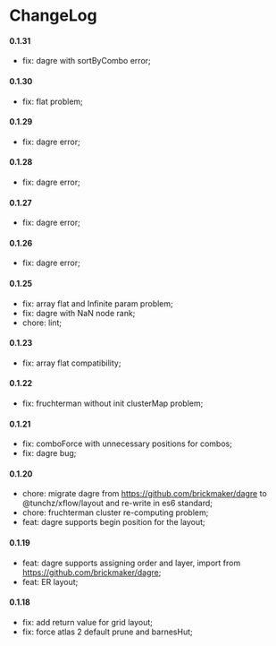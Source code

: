 # ChangeLog

#### 0.1.31

- fix: dagre with sortByCombo error;

#### 0.1.30

- fix: flat problem;

#### 0.1.29

- fix: dagre error;

#### 0.1.28

- fix: dagre error;

#### 0.1.27

- fix: dagre error;

#### 0.1.26

- fix: dagre error;

#### 0.1.25
 
 - fix: array flat and Infinite param problem;
 - fix: dagre with NaN node rank;
 - chore: lint;


#### 0.1.23

- fix: array flat compatibility;

#### 0.1.22

- fix: fruchterman without init clusterMap problem;

#### 0.1.21

- fix: comboForce with unnecessary positions for combos;
- fix: dagre bug;

#### 0.1.20

- chore: migrate dagre from https://github.com/brickmaker/dagre to @tunchz/xflow/layout and re-write in es6 standard;
- chore: fruchterman cluster re-computing problem;
- feat: dagre supports begin position for the layout;

#### 0.1.19

- feat: dagre supports assigning order and layer, import from https://github.com/brickmaker/dagre;
- feat: ER layout;

#### 0.1.18

- fix: add return value for grid layout;
- fix: force atlas 2 default prune and barnesHut;